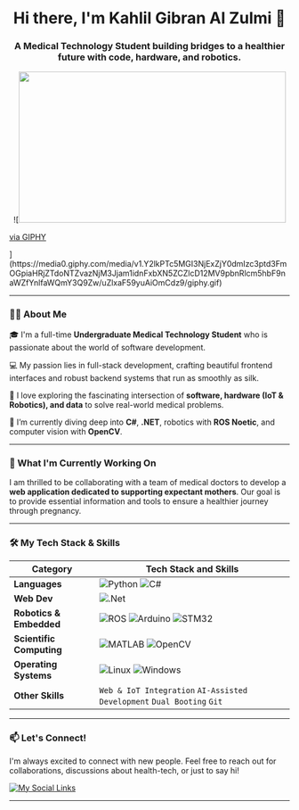<h1 align="center">Hi there, I'm Kahlil Gibran Al Zulmi 👋</h1>
<h3 align="center">A Medical Technology Student building bridges to a healthier future with code, hardware, and robotics.</h3>

<p align="center">
  ![<img src="https://giphy.com/embed/uZlxaF59yuAiOmCdz9" width="480" height="271" style="" frameBorder="0" class="giphy-embed" allowFullScreen></img><p><a href="https://giphy.com/gifs/cartoonnetwork-cartoon-network-pan-we-baby-bears-uZlxaF59yuAiOmCdz9">via GIPHY</a></p>](https://media0.giphy.com/media/v1.Y2lkPTc5MGI3NjExZjY0dmIzc3ptd3FmOGpiaHRjZTdoNTZvazNjM3Jjam1idnFxbXN5ZCZlcD12MV9pbnRlcm5hbF9naWZfYnlfaWQmY3Q9Zw/uZlxaF59yuAiOmCdz9/giphy.gif)
</p>

---

### 👨‍💻 About Me

🎓 I'm a full-time **Undergraduate Medical Technology Student** who is passionate about the world of software development.

💻 My passion lies in full-stack development, crafting beautiful frontend interfaces and robust backend systems that run as smoothly as silk.

🤖 I love exploring the fascinating intersection of **software, hardware (IoT & Robotics), and data** to solve real-world medical problems.

🌱 I’m currently diving deep into **C#**, **.NET**, robotics with **ROS Noetic**, and computer vision with **OpenCV**.

---

### 🚀 What I'm Currently Working On

I am thrilled to be collaborating with a team of medical doctors to develop a **web application dedicated to supporting expectant mothers**. Our goal is to provide essential information and tools to ensure a healthier journey through pregnancy.

---

### 🛠️ My Tech Stack & Skills

| Category | Tech Stack and Skills |
|---|---|
| **Languages** | ![Python](https://img.shields.io/badge/python-3670A0?style=for-the-badge&logo=python&logoColor=ffdd54) ![C#](https://img.shields.io/badge/c%23-%23239120.svg?style=for-the-badge&logo=c-sharp&logoColor=white) |
| **Web Dev** | ![.Net](https://img.shields.io/badge/.NET-512BD4?style=for-the-badge&logo=dotnet&logoColor=white) |
| **Robotics & Embedded** | ![ROS](https://img.shields.io/badge/ROS-22314E?style=for-the-badge&logo=robot-operating-system&logoColor=white) ![Arduino](https://img.shields.io/badge/-Arduino-00979D?style=for-the-badge&logo=Arduino&logoColor=white) ![STM32](https://img.shields.io/badge/STM32-03234B?style=for-the-badge&logo=stmicroelectronics&logoColor=white) |
| **Scientific Computing** | ![MATLAB](https://img.shields.io/badge/MATLAB-0076A8?style=for-the-badge&logo=mathworks&logoColor=white) ![OpenCV](https://img.shields.io/badge/OpenCV-5C3EE8?style=for-the-badge&logo=opencv&logoColor=white) |
| **Operating Systems** | ![Linux](https://img.shields.io/badge/Linux-FCC624?style=for-the-badge&logo=linux&logoColor=black) ![Windows](https://img.shields.io/badge/Windows-0078D6?style=for-the-badge&logo=windows&logoColor=white) |
| **Other Skills** | `Web & IoT Integration` `AI-Assisted Development` `Dual Booting` `Git` |

---

### 📫 Let's Connect!

I'm always excited to connect with new people. Feel free to reach out for collaborations, discussions about health-tech, or just to say hi!

<p align="left">
<a href="https://lynk.id/kahlilzulmi" target="blank"><img align="center" src="https://img.shields.io/badge/My_Socials-34A853?style=for-the-badge&logo=google-chat&logoColor=white" alt="My Social Links"/></a>
</p>

---
